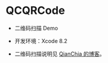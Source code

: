 # QCQRCode

- 二维码扫描 Demo

- 开发环境：Xcode 8.2

- 二维码扫描说明见 [QianChia 的博客](http://www.cnblogs.com/QianChia/p/6213466.html)。
